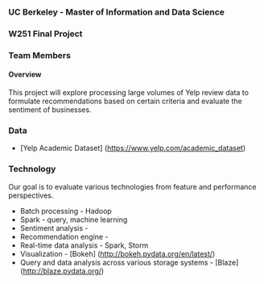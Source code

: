 ### UC Berkeley - Master of Information and Data Science
### W251 Final Project

### Team Members

#### Overview
This project will explore processing large volumes of Yelp review data to formulate recommendations based on certain criteria and evaluate the sentiment of businesses.  

### Data
* [Yelp Academic Dataset] (https://www.yelp.com/academic_dataset)

### Technology
Our goal is to evaluate various technologies from feature and performance perspectives.
* Batch processing - Hadoop
* Spark - query, machine learning
* Sentiment analysis -
* Recommendation engine -
* Real-time data analysis - Spark, Storm
* Visualization - [Bokeh] (http://bokeh.pydata.org/en/latest/)
* Query and data analysis across various storage systems - [Blaze] (http://blaze.pydata.org/)



